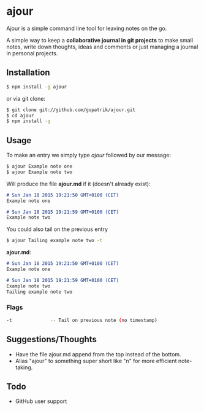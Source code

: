 # ajour
Ajour is a simple command line tool for leaving notes on the go.

A simple way to keep a **collaborative journal in git projects** to make small notes, write down thoughts, ideas and comments or just managing a journal in personal projects.

## Installation
```bash
$ npm install -g ajour
```

or via git clone:
```bash
$ git clone git://github.com/gopatrik/ajour.git
$ cd ajour
$ npm install -g
```

## Usage
To make an entry we simply type *ajour* followed by our message:
```bash
$ ajour Example note one
$ ajour Example note two

```

Will produce the file **ajour.md** if it (doesn't already exist):
```markdown
# Sun Jan 18 2015 19:21:50 GMT+0100 (CET)
Example note one

# Sun Jan 18 2015 19:21:59 GMT+0100 (CET)
Example note two
```

You could also tail on the previous entry

```bash
$ ajour Tailing example note two -t
```

**ajour.md**:
```markdown
# Sun Jan 18 2015 19:21:50 GMT+0100 (CET)
Example note one

# Sun Jan 18 2015 19:21:59 GMT+0100 (CET)
Example note two
Tailing example note two
```


### Flags
```bash
-t 				-- Tail on previous note (no timestamp)
```

## Suggestions/Thoughts
- Have the file ajour.md append from the top instead of the bottom.
- Alias "ajour" to something super short like "n" for more efficient note-taking.

## Todo
- GitHub user support
